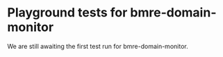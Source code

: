 # Playground tests for bmre-domain-monitor
We are still awaiting the first test run for bmre-domain-monitor.
